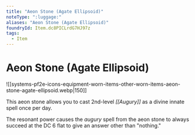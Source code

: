 ```yaml
---
title: "Aeon Stone (Agate Ellipsoid)"
noteType: ":luggage:"
aliases: "Aeon Stone (Agate Ellipsoid)"
foundryId: Item.dc8PICLrdG7HJ97z
tags:
  - Item
---
```


# Aeon Stone (Agate Ellipsoid)
![[systems-pf2e-icons-equipment-worn-items-other-worn-items-aeon-stone-agate-ellipsoid.webp|150]]

This aeon stone allows you to cast 2nd-level _[[Augury]]_ as a divine innate spell once per day.

The resonant power causes the _augury_ spell from the aeon stone to always succeed at the DC 6 flat to give an answer other than "nothing."
